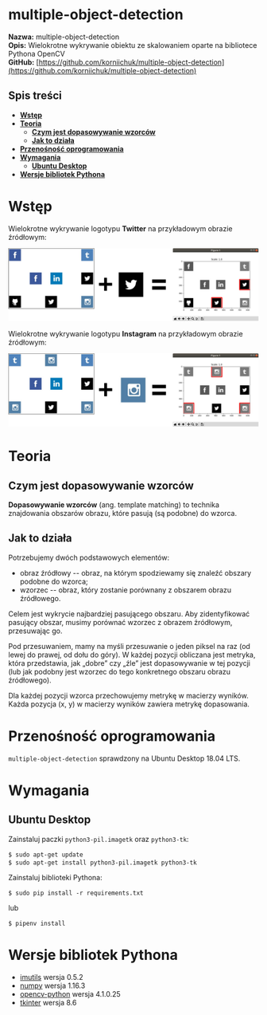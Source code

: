 # multiple-object-detection
**Nazwa:** multiple-object-detection  
**Opis:** Wielokrotne wykrywanie obiektu ze skalowaniem oparte na bibliotece Pythona OpenCV  
**GitHub:** [https://github.com/korniichuk/multiple-object-detection](https://github.com/korniichuk/multiple-object-detection)

## Spis treści
* **[Wstęp](#wstęp)**
* **[Teoria](#teoria)**
    * **[Czym jest dopasowywanie wzorców](#czym-jest-dopasowywanie-wzorców)**
    * **[Jak to działa](#jak-to-działa)**
* **[Przenośność oprogramowania](#przenośność-oprogramowania)**
* **[Wymagania](#wymagania)**
    * **[Ubuntu Desktop](#ubuntu-desktop)**
* **[Wersje bibliotek Pythona](#wersje-bibliotek-Pythona)**

# Wstęp
Wielokrotne wykrywanie logotypu **Twitter** na przykładowym obrazie źródłowym:

![match_twitter.jpg](img/match_twitter.jpg)

Wielokrotne wykrywanie logotypu **Instagram** na przykładowym obrazie źródłowym:

![match_instagram.jpg](img/match_instagram.jpg)

# Teoria
## Czym jest dopasowywanie wzorców
**Dopasowywanie wzorców** (ang. template matching) to technika znajdowania obszarów obrazu, które pasują (są podobne) do wzorca.

## Jak to działa
Potrzebujemy dwóch podstawowych elementów:

* obraz źródłowy -- obraz, na którym spodziewamy się znaleźć obszary podobne do wzorca;
* wzorzec -- obraz, który zostanie porównany z obszarem obrazu źródłowego.

Celem jest wykrycie najbardziej pasującego obszaru. Aby zidentyfikować pasujący obszar, musimy porównać wzorzec z obrazem źródłowym, przesuwając go.

Pod przesuwaniem, mamy na myśli przesuwanie o jeden piksel na raz (od lewej do prawej, od dołu do góry). W każdej pozycji obliczana jest metryka, która przedstawia, jak „dobre” czy „źle” jest dopasowywanie w tej pozycji (lub jak podobny jest wzorzec do tego konkretnego obszaru obrazu źródłowego).

Dla każdej pozycji wzorca przechowujemy metrykę w macierzy wyników. Każda pozycja (x, y) w macierzy wyników zawiera metrykę dopasowania.

# Przenośność oprogramowania
`multiple-object-detection` sprawdzony na Ubuntu Desktop 18.04 LTS.

# Wymagania
## Ubuntu Desktop
Zainstaluj paczki `python3-pil.imagetk` oraz `python3-tk`:
```
$ sudo apt-get update
$ sudo apt-get install python3-pil.imagetk python3-tk
```

Zainstaluj biblioteki Pythona:
```
$ sudo pip install -r requirements.txt
```

lub
```
$ pipenv install
```

# Wersje bibliotek Pythona
* [imutils](https://pypi.org/project/imutils/) wersja 0.5.2
* [numpy](https://pypi.org/project/numpy/) wersja 1.16.3
* [opencv-python](https://pypi.org/project/opencv-python/) wersja 4.1.0.25
* [tkinter](https://tkdocs.com/) wersja 8.6
